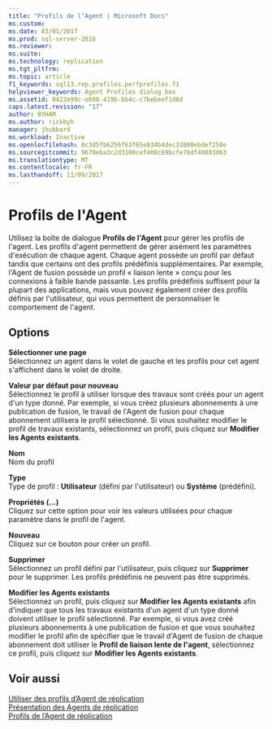 ```yaml
---
title: "Profils de l’Agent | Microsoft Docs"
ms.custom: 
ms.date: 03/01/2017
ms.prod: sql-server-2016
ms.reviewer: 
ms.suite: 
ms.technology: replication
ms.tgt_pltfrm: 
ms.topic: article
f1_keywords: sql13.rep.profiles.perfprofiles.f1
helpviewer_keywords: Agent Profiles dialog box
ms.assetid: 0422e99c-e688-419b-bb4c-c7bebeef1d8d
caps.latest.revision: "17"
author: BYHAM
ms.author: rickbyh
manager: jhubbard
ms.workload: Inactive
ms.openlocfilehash: 0c3d5fb6256f63f65e034b4dec33800ebdef250e
ms.sourcegitcommit: 9678eba3c2d3100cef408c69bcfe76df49803d63
ms.translationtype: MT
ms.contentlocale: fr-FR
ms.lasthandoff: 11/09/2017
---
```

# <a name="agent-profiles"></a>Profils de l'Agent
  Utilisez la boîte de dialogue **Profils de l'Agent** pour gérer les profils de l'agent. Les profils d'agent permettent de gérer aisément les paramètres d'exécution de chaque agent. Chaque agent possède un profil par défaut tandis que certains ont des profils prédéfinis supplémentaires. Par exemple, l'Agent de fusion possède un profil « liaison lente » conçu pour les connexions à faible bande passante. Les profils prédéfinis suffisent pour la plupart des applications, mais vous pouvez également créer des profils définis par l'utilisateur, qui vous permettent de personnaliser le comportement de l'agent.  
  
## <a name="options"></a>Options  
 **Sélectionner une page**  
 Sélectionnez un agent dans le volet de gauche et les profils pour cet agent s'affichent dans le volet de droite.  
  
 **Valeur par défaut pour nouveau**  
 Sélectionnez le profil à utiliser lorsque des travaux sont créés pour un agent d'un type donné. Par exemple, si vous créez plusieurs abonnements à une publication de fusion, le travail de l'Agent de fusion pour chaque abonnement utilisera le profil sélectionné. Si vous souhaitez modifier le profil de travaux existants, sélectionnez un profil, puis cliquez sur **Modifier les Agents existants**.  
  
 **Nom**  
 Nom du profil  
  
 **Type**  
 Type de profil : **Utilisateur** (défini par l'utilisateur) ou **Système** (prédéfini).  
  
 **Propriétés (...)**  
 Cliquez sur cette option pour voir les valeurs utilisées pour chaque paramètre dans le profil de l'agent.  
  
 **Nouveau**  
 Cliquez sur ce bouton pour créer un profil.  
  
 **Supprimer**  
 Sélectionnez un profil défini par l'utilisateur, puis cliquez sur **Supprimer** pour le supprimer. Les profils prédéfinis ne peuvent pas être supprimés.  
  
 **Modifier les Agents existants**  
 Sélectionnez un profil, puis cliquez sur **Modifier les Agents existants** afin d'indiquer que tous les travaux existants d'un agent d'un type donné doivent utiliser le profil sélectionné. Par exemple, si vous avez créé plusieurs abonnements à une publication de fusion et que vous souhaitez modifier le profil afin de spécifier que le travail d'Agent de fusion de chaque abonnement doit utiliser le **Profil de liaison lente de l'agent**, sélectionnez ce profil, puis cliquez sur **Modifier les Agents existants**.  
  
## <a name="see-also"></a>Voir aussi  
 [Utiliser des profils d’Agent de réplication](../../relational-databases/replication/agents/work-with-replication-agent-profiles.md)   
 [Présentation des Agents de réplication](../../relational-databases/replication/agents/replication-agents-overview.md)   
 [Profils de l’Agent de réplication](../../relational-databases/replication/agents/replication-agent-profiles.md)  
  
  
